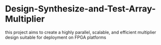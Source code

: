 # Design-Synthesize-and-Test-Array-Multiplier
this project aims to create a highly parallel, scalable, and efficient multiplier design suitable for deployment on FPGA platforms
